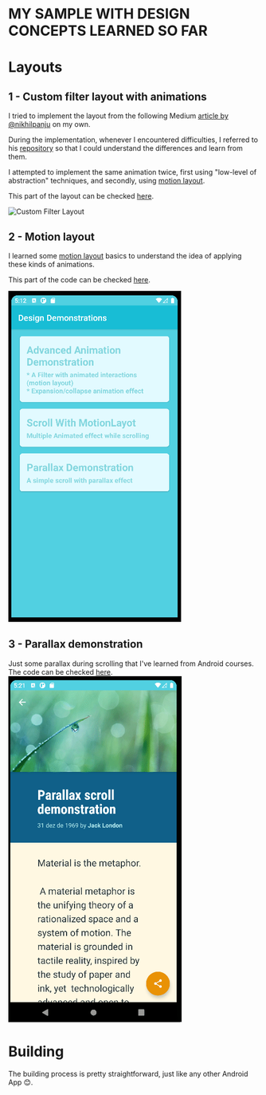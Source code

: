 # MY SAMPLE WITH DESIGN CONCEPTS LEARNED SO FAR

# Layouts
## 1 - Custom filter layout with animations

I tried to implement the layout from the following Medium [article by @nikhilpanju](https://medium.com/proandroiddev/complex-ui-animations-on-android-featuring-motionlayout-aa82d83b8660) on my own.

During the implementation, whenever I encountered difficulties, I referred to his [repository](https://github.com/nikhilpanju/FabFilter) so that I could understand the differences and learn from them.

I attempted to implement the same animation twice, first using "low-level of abstraction" techniques, and secondly, using [motion layout](https://developer.android.com/training/constraint-layout/motionlayout).

This part of the layout can be checked [here](https://github.com/rafaelanastacioalves/android-design-concepts/tree/filter_layout/app/src/main/java/com/rafaelanastacioalves/design/concepts/ui/expand_collapse_animation).

![Custom Filter Layout](captures/custom_filter_layout.gif)


## 2 - Motion layout

I learned some [motion layout](https://developer.android.com/training/constraint-layout/motionlayout) basics to understand the idea of applying these kinds of animations.

This part of the code can be checked [here](https://github.com/rafaelanastacioalves/android-design-concepts/tree/filter_layout/app/src/main/java/com/rafaelanastacioalves/design/concepts/ui/motion_layout_scroll).

![Motion Layout](captures/motion_layout.gif)

## 3 - Parallax demonstration

Just some parallax during scrolling that I've learned from Android courses.
The code can be checked [here](https://github.com/rafaelanastacioalves/android-design-concepts/tree/filter_layout/app/src/main/java/com/rafaelanastacioalves/design/concepts/ui/articledetail).
![Parallax demonstration](captures/parallax_demonstration.gif)

# Building

The building process is pretty straightforward, just like any other Android App 😊.

